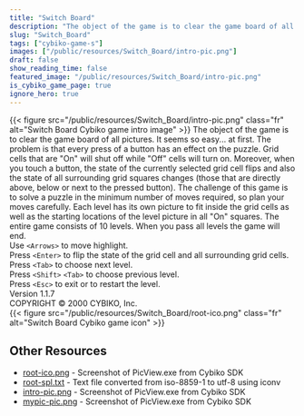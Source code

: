 ```yaml
---
title: "Switch Board"
description: "The object of the game is to clear the game board of all pictures. It seems so easy... at first. The problem is that every press of a button has an effect on the puzzle. Grid cells that are \"On\" will shut off while \"Off\" cells will turn on. Moreover, when you touch a button, the ..."
slug: "Switch_Board"
tags: ["cybiko-game-s"]
images: ["/public/resources/Switch_Board/intro-pic.png"]
draft: false
show_reading_time: false
featured_image: "/public/resources/Switch_Board/intro-pic.png"
is_cybiko_game_page: true
ignore_hero: true
---
```

{{< figure src="/public/resources/Switch_Board/intro-pic.png" class="fr" alt="Switch Board Cybiko game intro image" >}}
The object of the game is to clear the game board of all pictures. It seems so easy... at first. The problem is that every press of a button has an effect on the puzzle. Grid cells that are "On" will shut off while "Off" cells will turn on. Moreover, when you touch a button, the state of the currently selected grid cell flips and also the state of all surrounding grid squares changes (those that are directly above, below or next to the pressed button). The challenge of this game is to solve a puzzle in the minimum number of moves required, so plan your moves carefully. Each level has its own picture to fit inside the grid cells as well as the starting locations of the level picture in all "On" squares. The entire game consists of 10 levels. When you pass all levels the game will end. \
Use `<Arrows>`  to move highlight. \
Press `<Enter>`  to flip the state of the grid cell and all surrounding grid cells. \
Press `<Tab>`  to choose next level. \
Press `<Shift>` `<Tab>`  to choose previous level. \
Press `<Esc>`  to exit or to restart the level. \
Version 1.1.7 \
COPYRIGHT © 2000 CYBIKO, Inc. \
 {{< figure src="/public/resources/Switch_Board/root-ico.png" class="fr" alt="Switch Board Cybiko game icon" >}}

## Other Resources
* [root-ico.png](/public/resources/Switch_Board/root-ico.png) - Screenshot of PicView.exe from Cybiko SDK
* [root-spl.txt](/public/resources/Switch_Board/root-spl.txt) - Text file converted from iso-8859-1 to utf-8 using iconv
* [intro-pic.png](/public/resources/Switch_Board/intro-pic.png) - Screenshot of PicView.exe from Cybiko SDK
* [mypic-pic.png](/public/resources/Switch_Board/mypic-pic.png) - Screenshot of PicView.exe from Cybiko SDK
